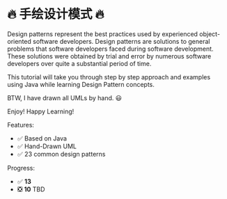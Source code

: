 # :fire: 手绘设计模式 :fire:

Design patterns represent the best practices used by experienced object-oriented software 
developers. Design patterns are solutions to general problems that software developers 
faced during software development. 
These solutions were obtained by trial and error by numerous 
software developers over quite a substantial period of time.

This tutorial will take you through step by step 
approach and examples using Java while learning Design Pattern concepts.

BTW, I have drawn all UMLs by hand. :smiley:

Enjoy! Happy Learning!

Features:

- :white_check_mark: Based on Java
- :white_check_mark: Hand-Drawn UML
- :white_check_mark: 23 common design patterns

Progress:

- :white_check_mark: **13**
- :negative_squared_cross_mark: **10** TBD




